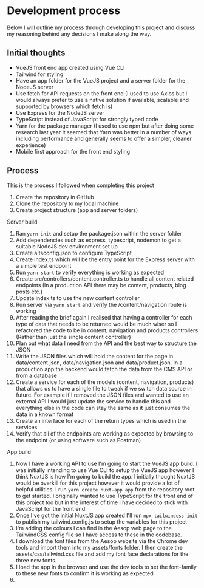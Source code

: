 # Development process
Below I will outline my process through developing this project and discuss my reasoning behind any decisions I make along the way.

## Initial thoughts
- VueJS front end app created using Vue CLI
- Tailwind for styling
- Have an app folder for the VueJS project and a server folder for the NodeJS server
- Use fetch for API requests on the front end (I used to use Axios but I would always prefer to use a native solution if available, scalable and supported by browsers which fetch is)
- Use Express for the NodeJS server
- TypeScript instead of JavaScript for strongly typed code
- Yarn for the package manager (I used to use npm but after doing some research last year it seemed that Yarn was better in a number of ways including performance and generally seems to offer a simpler, cleaner experience)
- Mobile first approach for the front end styling

## Process
This is the process I followed when completing this project
1. Create the repository in GitHub
2. Clone the repository to my local machine
3. Create project structure (app and server folders)

Server build
1. Ran `yarn init` and setup the package.json within the server folder
2. Add dependencies such as express, typescript, nodemon to get a suitable NodeJS dev environment set up
3. Create a tsconfig.json to configure TypeScript
4. Create index.ts which will be the entry point for the Express server with a simple test endpoint
5. Run `yarn start` to verify everything is working as expected
6. Create src/controllers/content.controller.ts to handle all content related endpoints (In a production API there may be content, products, blog posts etc.)
7. Update index.ts to use the new content controller
8. Run server via `yarn start` and verify the /content/navigation route is working
9. After reading the brief again I realised that having a controller for each type of data that needs to be returned would be much wiser so I refactored the code to be in content, navigation and products controllers (Rather than just the single content controller)
10. Plan out what data I need from the API and the best way to structure the JSON
11. Write the JSON files which will hold the content for the page in data/content.json, data/navigation.json and data/product.json. In a production app the backend would fetch the data from the CMS API or from a database
12. Create a service for each of the models (content, navigation, products) that allows us to have a single file to tweak if we switch data source in future. For example if I removed the JSON files and wanted to use an external API I would just update the service to handle this and everything else in the code can stay the same as it just consumes the data in a known format
13. Create an interface for each of the return types which is used in the services
14. Verify that all of the endpoints are working as expected by browsing to the endpoint (or using software such as Postman)

App build
1. Now I have a working API to use I'm going to start the VueJS app build. I was initially intending to use Vue CLI to setup the VueJS app however I think NuxtJS is how I'm going to build the app. I initially thought NuxtJS would be overkill for this project however it would provide a lot of helpful utilities. I run `yarn create nuxt-app app` from the repository root to get started. I originally wanted to use TypeScript for the front end of this project too but in the interest of time I have decided to stick with JavaScript for the front end.
2. Once I've got the initial NuxtJS app created I'll run `npx tailwindcss init` to publish my tailwind.config.js to setup the variables for this project
3. I'm adding the colours I can find in the Aesop web page to the TailwindCSS config file so I have access to these in the codebase.
4. I download the font files from the Aesop website via the Chrome dev tools and import them into my assets/fonts folder. I then create the assets/css/tailwind.css file and add my font face declarations for the three new fonts.
5. I load the app in the browser and use the dev tools to set the font-family to these new fonts to confirm it is working as expected
6.  
